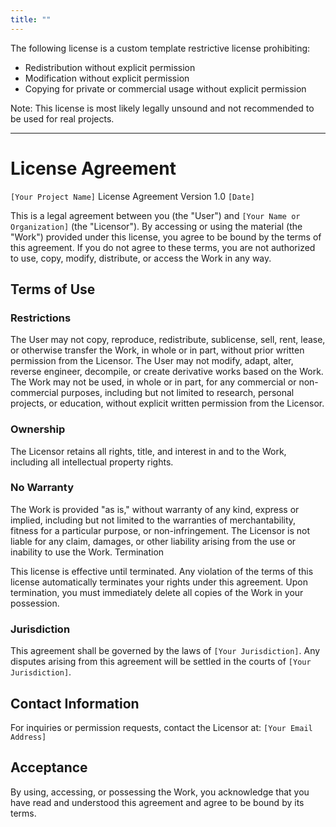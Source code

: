 ```yaml
---
title: ""
---
```

The following license is a custom template restrictive license prohibiting:
* Redistribution without explicit permission
* Modification without explicit permission
* Copying for private or commercial usage without explicit permission

Note: This license is most likely legally unsound and not recommended to be used for real projects.

<hr>


# License Agreement
`[Your Project Name]` License Agreement
Version 1.0
`[Date]`

This is a legal agreement between you (the "User") and `[Your Name or Organization]` (the "Licensor"). By accessing or using the material (the "Work") provided under this license, you agree to be bound by the terms of this agreement. If you do not agree to these terms, you are not authorized to use, copy, modify, distribute, or access the Work in any way.

## Terms of Use
### Restrictions

The User may not copy, reproduce, redistribute, sublicense, sell, rent, lease, or otherwise transfer the Work, in whole or in part, without prior written permission from the Licensor.
The User may not modify, adapt, alter, reverse engineer, decompile, or create derivative works based on the Work.
The Work may not be used, in whole or in part, for any commercial or non-commercial purposes, including but not limited to research, personal projects, or education, without explicit written permission from the Licensor.
### Ownership

The Licensor retains all rights, title, and interest in and to the Work, including all intellectual property rights.
### No Warranty

The Work is provided "as is," without warranty of any kind, express or implied, including but not limited to the warranties of merchantability, fitness for a particular purpose, or non-infringement.
The Licensor is not liable for any claim, damages, or other liability arising from the use or inability to use the Work.
Termination

This license is effective until terminated. Any violation of the terms of this license automatically terminates your rights under this agreement. Upon termination, you must immediately delete all copies of the Work in your possession.
### Jurisdiction

This agreement shall be governed by the laws of `[Your Jurisdiction]`. Any disputes arising from this agreement will be settled in the courts of `[Your Jurisdiction]`.

## Contact Information

For inquiries or permission requests, contact the Licensor at: `[Your Email Address]`
## Acceptance
By using, accessing, or possessing the Work, you acknowledge that you have read and understood this agreement and agree to be bound by its terms.

